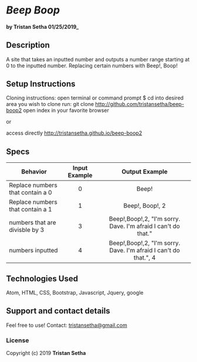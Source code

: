 # _Beep Boop_

#### by Tristan Setha 01/25/2019_

## Description
A site that takes an inputted number and outputs a number range starting at 0 to the inputted number. Replacing certain numbers with Beep!, Boop!

## Setup Instructions
Cloning instructions:
open terminal or command prompt
$ cd into desired area you wish to clone
run: git clone http://github.com/tristansetha/beep-boop2
open index in your favorite browser

or

access directly http://tristansetha.github.io/beep-boop2



## Specs
|   Behavior                          | Input Example | Output Example |
| ------------------------------------|:-------------:| :-------------:|
| Replace numbers that contain a 0 | 0             | Beep!       |
| Replace numbers that contain a 1| 1             | Beep!, Boop!, 2         |
| numbers that are divisble by 3| 3             |  Beep!,Boop!,2, "I'm sorry. Dave. I'm afraid I can't do that."       |
|  numbers inputted                | 4             |Beep!,Boop!,2, "I'm sorry. Dave. I'm afraid I can't do that.", 4|

## Technologies Used
Atom, HTML, CSS, Bootstrap, Javascript, Jquery, google

## Support and contact details
Feel free to use! Contact: tristansetha@gmail.com

### License

Copyright (c) 2019 **Tristan Setha**
